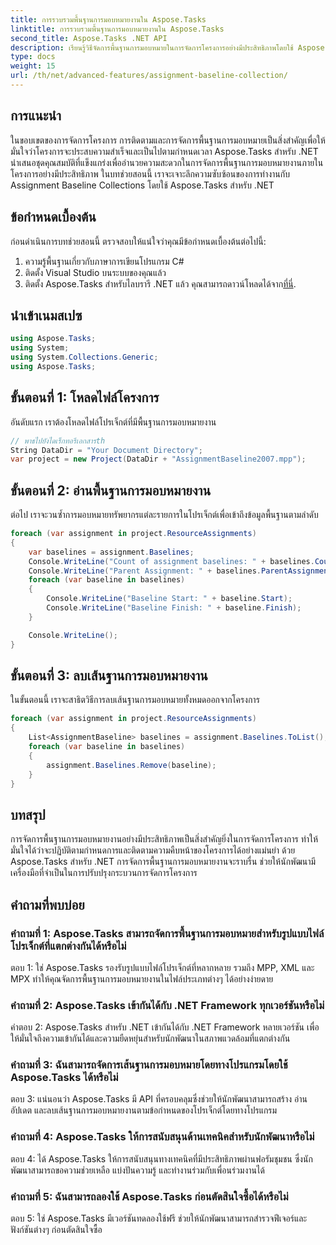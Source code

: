 ```yaml
---
title: การรวบรวมพื้นฐานการมอบหมายงานใน Aspose.Tasks
linktitle: การรวบรวมพื้นฐานการมอบหมายงานใน Aspose.Tasks
second_title: Aspose.Tasks .NET API
description: เรียนรู้วิธีจัดการพื้นฐานการมอบหมายในการจัดการโครงการอย่างมีประสิทธิภาพโดยใช้ Aspose.Tasks สำหรับ .NET เพิ่มผลผลิตและความแม่นยำ
type: docs
weight: 15
url: /th/net/advanced-features/assignment-baseline-collection/
---
```

## การแนะนำ

ในขอบเขตของการจัดการโครงการ การติดตามและการจัดการพื้นฐานการมอบหมายเป็นสิ่งสำคัญเพื่อให้มั่นใจว่าโครงการจะประสบความสำเร็จและเป็นไปตามกำหนดเวลา Aspose.Tasks สำหรับ .NET นำเสนอชุดคุณสมบัติที่แข็งแกร่งเพื่ออำนวยความสะดวกในการจัดการพื้นฐานการมอบหมายงานภายในโครงการอย่างมีประสิทธิภาพ ในบทช่วยสอนนี้ เราจะเจาะลึกความซับซ้อนของการทำงานกับ Assignment Baseline Collections โดยใช้ Aspose.Tasks สำหรับ .NET

## ข้อกำหนดเบื้องต้น

ก่อนดำเนินการบทช่วยสอนนี้ ตรวจสอบให้แน่ใจว่าคุณมีข้อกำหนดเบื้องต้นต่อไปนี้:

1. ความรู้พื้นฐานเกี่ยวกับภาษาการเขียนโปรแกรม C#
2. ติดตั้ง Visual Studio บนระบบของคุณแล้ว
3.  ติดตั้ง Aspose.Tasks สำหรับไลบรารี .NET แล้ว คุณสามารถดาวน์โหลดได้จาก[ที่นี่](https://releases.aspose.com/tasks/net/).

## นำเข้าเนมสเปซ

```csharp
using Aspose.Tasks;
using System;
using System.Collections.Generic;
using Aspose.Tasks;


```

## ขั้นตอนที่ 1: โหลดไฟล์โครงการ

อันดับแรก เราต้องโหลดไฟล์โปรเจ็กต์ที่มีพื้นฐานการมอบหมายงาน

```csharp
// พาธไปยังไดเร็กทอรีเอกสารth
String DataDir = "Your Document Directory";
var project = new Project(DataDir + "AssignmentBaseline2007.mpp");
```

## ขั้นตอนที่ 2: อ่านพื้นฐานการมอบหมายงาน

ต่อไป เราจะวนซ้ำการมอบหมายทรัพยากรแต่ละรายการในโปรเจ็กต์เพื่อเข้าถึงข้อมูลพื้นฐานตามลำดับ

```csharp
foreach (var assignment in project.ResourceAssignments)
{
    var baselines = assignment.Baselines;
    Console.WriteLine("Count of assignment baselines: " + baselines.Count);
    Console.WriteLine("Parent Assignment: " + baselines.ParentAssignment);
    foreach (var baseline in baselines)
    {
        Console.WriteLine("Baseline Start: " + baseline.Start);
        Console.WriteLine("Baseline Finish: " + baseline.Finish);
    }

    Console.WriteLine();
}
```

## ขั้นตอนที่ 3: ลบเส้นฐานการมอบหมายงาน

ในขั้นตอนนี้ เราจะสาธิตวิธีการลบเส้นฐานการมอบหมายทั้งหมดออกจากโครงการ

```csharp
foreach (var assignment in project.ResourceAssignments)
{
    List<AssignmentBaseline> baselines = assignment.Baselines.ToList();
    foreach (var baseline in baselines)
    {
        assignment.Baselines.Remove(baseline);
    }
}
```

## บทสรุป

การจัดการพื้นฐานการมอบหมายงานอย่างมีประสิทธิภาพเป็นสิ่งสำคัญยิ่งในการจัดการโครงการ ทำให้มั่นใจได้ว่าจะปฏิบัติตามกำหนดการและติดตามความคืบหน้าของโครงการได้อย่างแม่นยำ ด้วย Aspose.Tasks สำหรับ .NET การจัดการพื้นฐานการมอบหมายงานจะราบรื่น ช่วยให้นักพัฒนามีเครื่องมือที่จำเป็นในการปรับปรุงกระบวนการจัดการโครงการ

## คำถามที่พบบ่อย

### คำถามที่ 1: Aspose.Tasks สามารถจัดการพื้นฐานการมอบหมายสำหรับรูปแบบไฟล์โปรเจ็กต์ที่แตกต่างกันได้หรือไม่

ตอบ 1: ใช่ Aspose.Tasks รองรับรูปแบบไฟล์โปรเจ็กต์ที่หลากหลาย รวมถึง MPP, XML และ MPX ทำให้คุณจัดการพื้นฐานการมอบหมายงานในไฟล์ประเภทต่างๆ ได้อย่างง่ายดาย

### คำถามที่ 2: Aspose.Tasks เข้ากันได้กับ .NET Framework ทุกเวอร์ชันหรือไม่

คำตอบ 2: Aspose.Tasks สำหรับ .NET เข้ากันได้กับ .NET Framework หลายเวอร์ชัน เพื่อให้มั่นใจถึงความเข้ากันได้และความยืดหยุ่นสำหรับนักพัฒนาในสภาพแวดล้อมที่แตกต่างกัน

### คำถามที่ 3: ฉันสามารถจัดการเส้นฐานการมอบหมายโดยทางโปรแกรมโดยใช้ Aspose.Tasks ได้หรือไม่

ตอบ 3: แน่นอนว่า Aspose.Tasks มี API ที่ครอบคลุมซึ่งช่วยให้นักพัฒนาสามารถสร้าง อ่าน อัปเดต และลบเส้นฐานการมอบหมายงานตามข้อกำหนดของโปรเจ็กต์โดยทางโปรแกรม

### คำถามที่ 4: Aspose.Tasks ให้การสนับสนุนด้านเทคนิคสำหรับนักพัฒนาหรือไม่

ตอบ 4: ได้ Aspose.Tasks ให้การสนับสนุนทางเทคนิคที่มีประสิทธิภาพผ่านฟอรัมชุมชน ซึ่งนักพัฒนาสามารถขอความช่วยเหลือ แบ่งปันความรู้ และทำงานร่วมกับเพื่อนร่วมงานได้

### คำถามที่ 5: ฉันสามารถลองใช้ Aspose.Tasks ก่อนตัดสินใจซื้อได้หรือไม่

ตอบ 5: ใช่ Aspose.Tasks มีเวอร์ชันทดลองใช้ฟรี ช่วยให้นักพัฒนาสามารถสำรวจฟีเจอร์และฟังก์ชันต่างๆ ก่อนตัดสินใจซื้อ